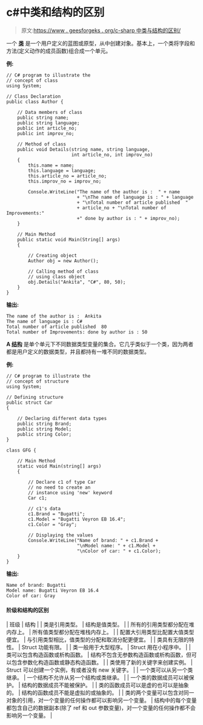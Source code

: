 # c#中类和结构的区别

> 原文:[https://www . geesforgeks . org/c-sharp 中类与结构的区别/](https://www.geeksforgeeks.org/difference-between-class-and-structure-in-c-sharp/)

一个 **[类](https://www.geeksforgeeks.org/c-class-and-object/)** 是一个用户定义的蓝图或原型，从中创建对象。基本上，一个类将字段和方法(定义动作的成员函数)组合成一个单元。

**例:**

```
// C# program to illustrate the
// concept of class
using System;

// Class Declaration
public class Author {

    // Data members of class
    public string name;
    public string language;
    public int article_no;
    public int improv_no;

    // Method of class
    public void Details(string name, string language,
                        int article_no, int improv_no)
    {
        this.name = name;
        this.language = language;
        this.article_no = article_no;
        this.improv_no = improv_no;

        Console.WriteLine("The name of the author is :  " + name
                          + "\nThe name of language is : " + language
                          + "\nTotal number of article published  " 
                          + article_no + "\nTotal number of Improvements:"
                          +" done by author is : " + improv_no);
    }

    // Main Method
    public static void Main(String[] args)
    {

        // Creating object
        Author obj = new Author();

        // Calling method of class
        // using class object
        obj.Details("Ankita", "C#", 80, 50);
    }
}
```

**输出:**

```
The name of the author is :  Ankita
The name of language is : C#
Total number of article published  80
Total number of Improvements: done by author is : 50

```

**A [结构](https://www.geeksforgeeks.org/c-structures-set-1/)** 是单个单元下不同数据类型变量的集合。它几乎类似于一个类，因为两者都是用户定义的数据类型，并且都持有一堆不同的数据类型。

**例:**

```
// C# program to illustrate the
// concept of structure
using System;

// Defining structure
public struct Car
{

    // Declaring different data types
    public string Brand;
    public string Model;
    public string Color;
}

class GFG {

    // Main Method
    static void Main(string[] args)
    {

        // Declare c1 of type Car
        // no need to create an 
        // instance using 'new' keyword
        Car c1;

        // c1's data
        c1.Brand = "Bugatti";
        c1.Model = "Bugatti Veyron EB 16.4";
        c1.Color = "Gray";

        // Displaying the values
        Console.WriteLine("Name of brand: " + c1.Brand + 
                          "\nModel name: " + c1.Model + 
                          "\nColor of car: " + c1.Color);
    }
}
```

**输出:**

```
Name of brand: Bugatti
Model name: Bugatti Veyron EB 16.4
Color of car: Gray

```

#### 阶级和结构的区别

| 班级 | 结构 |
| 类是引用类型。 | 结构是值类型。 |
| 所有的引用类型都分配在堆内存上。 | 所有值类型都分配在堆栈内存上。 |
| 配置大引用类型比配置大值类型便宜。 | 与引用类型相比，值类型的分配和取消分配更便宜。 |
| 类具有无限的特性。 | Struct 功能有限。 |
| 类一般用于大型程序。 | Struct 用在小程序中。 |
| 类可以包含构造函数或析构函数。 | 结构不包含无参数构造函数或析构函数，但可以包含参数化构造函数或静态构造函数。 |
| 类使用了新的关键字来创建实例。 | Struct 可以创建一个实例，有或者没有 new 关键字。 |
| 一个类可以从另一个类继承。 | 一个结构不允许从另一个结构或类继承。 |
| 一个类的数据成员可以被保护。 | 结构的数据成员不能被保护。 |
| 类的函数成员可以是虚的也可以是抽象的。 | 结构的函数成员不能是虚拟的或抽象的。 |
| 类的两个变量可以包含对同一对象的引用，对一个变量的任何操作都可以影响另一个变量。 | 结构中的每个变量都包含自己的数据副本(除了 ref 和 out 参数变量)，对一个变量的任何操作都不会影响另一个变量。 |